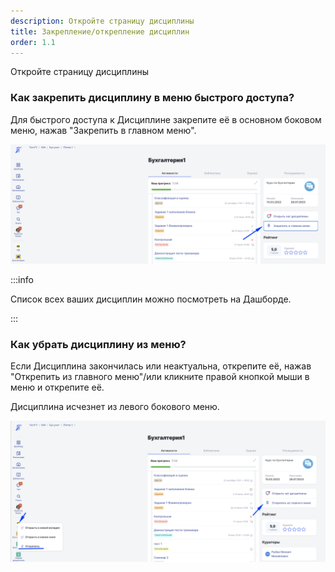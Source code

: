 ```yaml
---
description: Откройте страницу дисциплины
title: Закрепление/открепление дисциплин
order: 1.1
---
```


Откройте страницу дисциплины

### Как закрепить дисциплину в меню быстрого доступа?

Для быстрого доступа к Дисциплине закрепите её в основном боковом меню, нажав "Закрепить в главном меню".

![](<./image (102).png>)

:::info 

Список всех ваших дисциплин можно посмотреть на Дашборде.

:::

### Как убрать дисциплину из меню?

Если Дисциплина закончилась или неактуальна, открепите её, нажав "Открепить из главного меню"/или кликните правой кнопкой мыши в меню и открепите её.

Дисциплина исчезнет из левого бокового меню.

![](<./image (103).png>)
